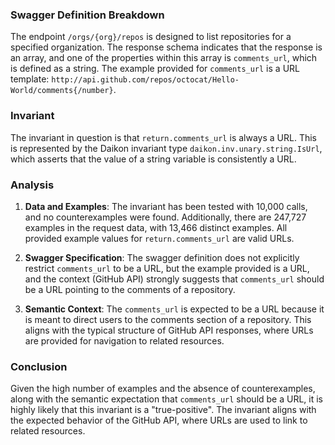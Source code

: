### Swagger Definition Breakdown
The endpoint `/orgs/{org}/repos` is designed to list repositories for a specified organization. The response schema indicates that the response is an array, and one of the properties within this array is `comments_url`, which is defined as a string. The example provided for `comments_url` is a URL template: `http://api.github.com/repos/octocat/Hello-World/comments{/number}`.

### Invariant
The invariant in question is that `return.comments_url` is always a URL. This is represented by the Daikon invariant type `daikon.inv.unary.string.IsUrl`, which asserts that the value of a string variable is consistently a URL.

### Analysis
1. **Data and Examples**: The invariant has been tested with 10,000 calls, and no counterexamples were found. Additionally, there are 247,727 examples in the request data, with 13,466 distinct examples. All provided example values for `return.comments_url` are valid URLs.

2. **Swagger Specification**: The swagger definition does not explicitly restrict `comments_url` to be a URL, but the example provided is a URL, and the context (GitHub API) strongly suggests that `comments_url` should be a URL pointing to the comments of a repository.

3. **Semantic Context**: The `comments_url` is expected to be a URL because it is meant to direct users to the comments section of a repository. This aligns with the typical structure of GitHub API responses, where URLs are provided for navigation to related resources.

### Conclusion
Given the high number of examples and the absence of counterexamples, along with the semantic expectation that `comments_url` should be a URL, it is highly likely that this invariant is a "true-positive". The invariant aligns with the expected behavior of the GitHub API, where URLs are used to link to related resources.

